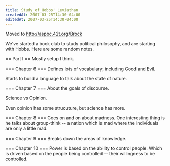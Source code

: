 ```yaml
---
title: Study_of_Hobbs'_Leviathan
createdAt: 2007-03-25T14:30-04:00
editedAt: 2007-03-25T14:30-04:00
---
```


Moved to http://aspbc.42t.org/Brock

We've started a book club to study political philosophy, and are starting with Hobbs. Here are some random notes.

== Part I ==
Mostly setup I think.

=== Chapter 6 ===
Defines lots of vocabulary, including Good and Evil.

Starts to build a language to talk about the state of nature.

=== Chapter 7 ===
About the goals of discourse.

Science vs Opinion.

Even opinion has some strucuture, but science has more.

=== Chapter 8 ===
Goes on and on about madness. One interesting thing is he talks about group-think -- a nation which is mad where the individuals are only a little mad.

=== Chapter 9 ===
Breaks down the areas of knowledge.

=== Chapter 10 ===
Power is based on the ability to control people. Which is driven based on the people being controlled -- their willingness to be controlled.




